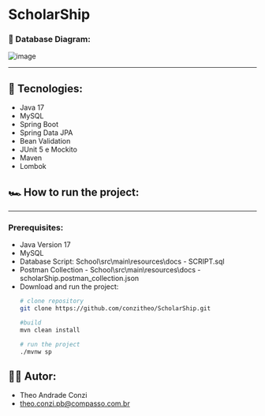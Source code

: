 # ScholarShip

### 🎲 Database Diagram:
![image](https://github.com/conzitheo/ScholarShip/assets/103540672/4bd4d5aa-9e36-445c-93e7-0359d02c140e)

---

## 🔨 Tecnologies:

- Java 17
- MySQL
- Spring Boot
- Spring Data JPA
- Bean Validation
- JUnit 5 e Mockito
- Maven
- Lombok

## 🏎 How to run the project:

---

### Prerequisites:

- Java Version 17
- MySQL
- Database Script: School\src\main\resources\docs - SCRIPT.sql 
- Postman Collection - School\src\main\resources\docs - scholarShip.postman_collection.json 
- Download and run the project:
  ```bash
  # clone repository
  git clone https://github.com/conzitheo/ScholarShip.git
  
  #build
  mvn clean install

  # run the project
  ./mvnw sp

## 🙋‍♂️ Autor:

- Theo Andrade Conzi
- theo.conzi.pb@compasso.com.br
